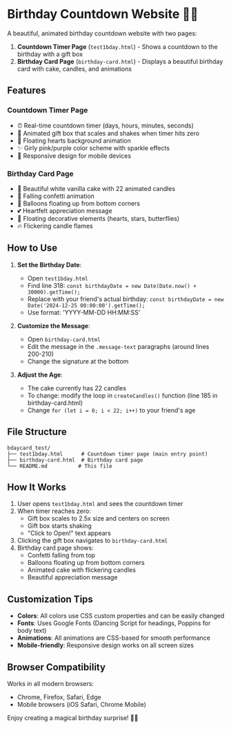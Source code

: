 # Birthday Countdown Website 🎂✨

A beautiful, animated birthday countdown website with two pages:
1. **Countdown Timer Page** (`test1bday.html`) - Shows a countdown to the birthday with a gift box
2. **Birthday Card Page** (`birthday-card.html`) - Displays a beautiful birthday card with cake, candles, and animations

## Features

### Countdown Timer Page
- ⏰ Real-time countdown timer (days, hours, minutes, seconds)
- 🎁 Animated gift box that scales and shakes when timer hits zero
- 💖 Floating hearts background animation
- ✨ Girly pink/purple color scheme with sparkle effects
- 📱 Responsive design for mobile devices

### Birthday Card Page
- 🎂 Beautiful white vanilla cake with 22 animated candles
- 🎊 Falling confetti animation
- 🎈 Balloons floating up from bottom corners
- 💕 Heartfelt appreciation message
- 🌟 Floating decorative elements (hearts, stars, butterflies)
- 🔥 Flickering candle flames

## How to Use

1. **Set the Birthday Date**: 
   - Open `test1bday.html`
   - Find line 318: `const birthdayDate = new Date(Date.now() + 30000).getTime();`
   - Replace with your friend's actual birthday: `const birthdayDate = new Date('2024-12-25 00:00:00').getTime();`
   - Use format: 'YYYY-MM-DD HH:MM:SS'

2. **Customize the Message**:
   - Open `birthday-card.html`
   - Edit the message in the `.message-text` paragraphs (around lines 200-210)
   - Change the signature at the bottom

3. **Adjust the Age**:
   - The cake currently has 22 candles
   - To change: modify the loop in `createCandles()` function (line 185 in birthday-card.html)
   - Change `for (let i = 0; i < 22; i++)` to your friend's age

## File Structure
```
bdaycard_test/
├── test1bday.html      # Countdown timer page (main entry point)
├── birthday-card.html  # Birthday card page
└── README.md          # This file
```

## How It Works

1. User opens `test1bday.html` and sees the countdown timer
2. When timer reaches zero:
   - Gift box scales to 2.5x size and centers on screen
   - Gift box starts shaking
   - "Click to Open!" text appears
3. Clicking the gift box navigates to `birthday-card.html`
4. Birthday card page shows:
   - Confetti falling from top
   - Balloons floating up from bottom corners
   - Animated cake with flickering candles
   - Beautiful appreciation message

## Customization Tips

- **Colors**: All colors use CSS custom properties and can be easily changed
- **Fonts**: Uses Google Fonts (Dancing Script for headings, Poppins for body text)
- **Animations**: All animations are CSS-based for smooth performance
- **Mobile-friendly**: Responsive design works on all screen sizes

## Browser Compatibility

Works in all modern browsers:
- Chrome, Firefox, Safari, Edge
- Mobile browsers (iOS Safari, Chrome Mobile)

Enjoy creating a magical birthday surprise! 🎉💕

